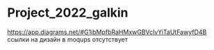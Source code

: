 # Project_2022_galkin
https://app.diagrams.net/#G1ibMpfbRaHMxwGBVcIvYiTaUtFawyfD4B
ссылки на дизайн в moqups отсутствует
